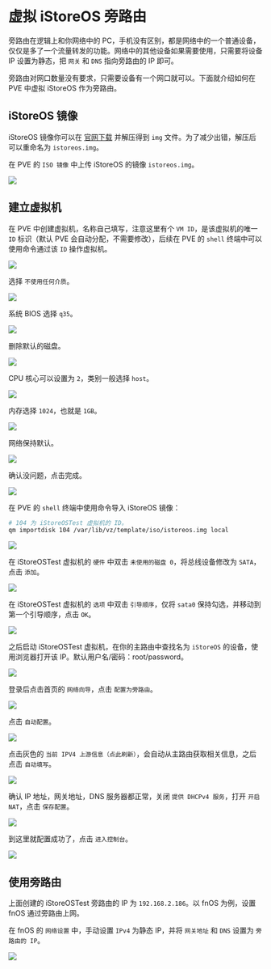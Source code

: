 # 虚拟 iStoreOS 旁路由

旁路由在逻辑上和你网络中的 PC，手机没有区别，都是网络中的一个普通设备，仅仅是多了一个流量转发的功能。网络中的其他设备如果需要使用，只需要将设备 IP 设置为静态，把 `网关` 和 `DNS` 指向旁路由的 IP 即可。

旁路由对网口数量没有要求，只需要设备有一个网口就可以。下面就介绍如何在 PVE 中虚拟 iStoreOS 作为旁路由。

## iStoreOS 镜像

iStoreOS 镜像你可以在 [官网下载](https://fw.koolcenter.com/iStoreOS/x86_64/) 并解压得到 `img` 文件。为了减少出错，解压后可以重命名为 `istoreos.img`。

在 PVE 的 `ISO 镜像` 中上传 iStoreOS 的镜像 `istoreos.img`。

![](https://img.slarker.me/wiki/8cfae25a132a4fc5833f63cecd2fc08b.webp)

## 建立虚拟机

在 PVE 中创建虚拟机，名称自己填写，注意这里有个 `VM ID`，是该虚拟机的唯一 `ID` 标识（默认 PVE 会自动分配，不需要修改），后续在 PVE 的 `shell` 终端中可以使用命令通过该 `ID` 操作虚拟机。

![](https://img.slarker.me/wiki/61df2727689e4b97827cf2c0704e78d5.webp)

选择 `不使用任何介质`。

![](https://img.slarker.me/wiki/8722403cbba247e594c78c7a8eed83ac.webp)

系统 BIOS 选择 `q35`。

![](https://img.slarker.me/wiki/2d3e73f99daf4a08b8b32d90e33cd45b.webp)

删除默认的磁盘。

![](https://img.slarker.me/wiki/fe7d94948c4548ea9c24addcadddde85.webp)

CPU 核心可以设置为 `2`，类别一般选择 `host`。

![](https://img.slarker.me/wiki/71cf2d75610245b5a1cb3f9ff07821c0.webp)

内存选择 `1024`，也就是 `1GB`。

![](https://img.slarker.me/wiki/4c022e741f3f49af8d30994fd8df51a8.webp)

网络保持默认。

![](https://img.slarker.me/wiki/a5d129dfad3a4140b028838c1d207478.webp)

确认没问题，点击完成。

![](https://img.slarker.me/wiki/573e913a30d0441ab91be4c96d003be0.webp)

在 PVE 的 `shell` 终端中使用命令导入 iStoreOS 镜像：

```sh
# 104 为 iStoreOSTest 虚拟机的 ID。
qm importdisk 104 /var/lib/vz/template/iso/istoreos.img local
```

![](https://img.slarker.me/wiki/f3da02dfcfc94b3daa853c29f623600d.webp)

在 iStoreOSTest 虚拟机的 `硬件` 中双击 `未使用的磁盘 0`，将总线设备修改为 `SATA`，点击 `添加`。

![](https://img.slarker.me/wiki/1c9dadf2d8d44008af3b74ce64edeb5e.webp)

在 iStoreOSTest 虚拟机的 `选项` 中双击 `引导顺序`，仅将 `sata0` 保持勾选，并移动到第一个引导顺序，点击 `OK`。

![](https://img.slarker.me/wiki/8571128ecf3e46ca8ed9252d424d1e2d.webp)

之后启动 iStoreOSTest 虚拟机，在你的主路由中查找名为 `iStoreOS` 的设备，使用浏览器打开该 IP。默认用户名/密码：root/password。

![](https://img.slarker.me/wiki/9290b8f0f115411b9ad3bc64d8547c4c.webp)

登录后点击首页的 `网络向导`，点击 `配置为旁路由`。

![](https://img.slarker.me/wiki/91eaaa3983d54718863a6b066bf2d5f0.webp)

点击 `自动配置`。

![](https://img.slarker.me/wiki/af0a4c21344249e1ba2b955feeea252b.webp)

点击灰色的 `当前 IPV4 上游信息（点此刷新）`，会自动从主路由获取相关信息，之后点击 `自动填写`。

![](https://img.slarker.me/wiki/64dc189c740643429d96f06cabbfa21f.webp)

确认 IP 地址，网关地址，DNS 服务器都正常，关闭 `提供 DHCPv4 服务`，打开 `开启 NAT`，点击 `保存配置`。

![](https://img.slarker.me/wiki/996fd5f265c14649bd4d9f61020236b1.webp)

到这里就配置成功了，点击 `进入控制台`。

![](https://img.slarker.me/wiki/0b9ea5d43fde42f4b2c05869f302d917.webp)

## 使用旁路由

上面创建的 iStoreOSTest 旁路由的 IP 为 `192.168.2.186`。以 fnOS 为例，设置 fnOS 通过旁路由上网。

在 fnOS 的 `网络设置` 中，手动设置 `IPv4` 为静态 IP，并将 `网关地址` 和 `DNS` 设置为 `旁路由的 IP`。

![](https://img.slarker.me/wiki/1536e93bc814445bb9fcc05719cb1ff6.webp)


